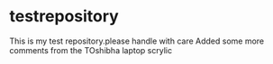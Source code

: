 # testrepository
This is my test repository.please handle with care 
Added some more comments from the TOshibha laptop scrylic
